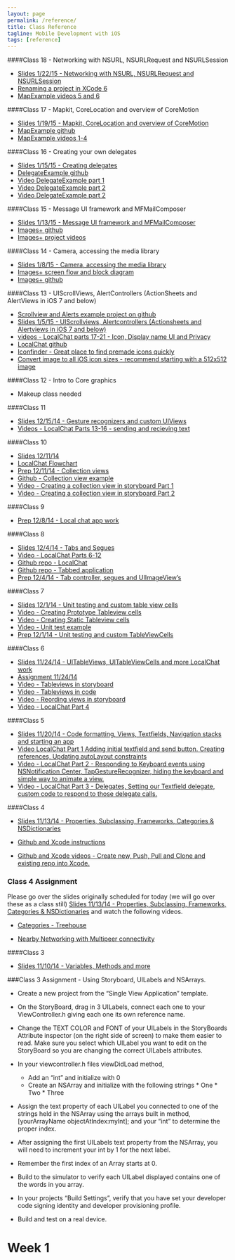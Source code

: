 ```yaml
---
layout: page
permalink: /reference/
title: Class Reference
tagline: Mobile Development with iOS
tags: [reference]
---
```

####Class 18 - Networking with NSURL, NSURLRequest and NSURLSession
* [Slides 1/22/15 - Networking with NSURL, NSURLRequest and NSURLSession](https://docs.google.com/presentation/d/1xZQq5UZ0b_Vtzr1Qu17iM0-pYC8oftpYnf9qeTY5Phk/edit?usp=sharing)
* [Renaming a project in XCode 6](https://docs.google.com/presentation/d/12ZwkR3INOMYVghHTPtboMwEYaYaYfOfq04s4jveiiXY/edit?usp=sharing)
* [MapExample videos 5 and 6](https://drive.google.com/folderview?id=0B1jxDrjd4WIaMTFFeDFELWRJUms&usp=sharing)

####Class 17 - Mapkit, CoreLocation and overview of CoreMotion
* [Slides 1/19/15 - Mapkit, CoreLocation and overview of CoreMotion](https://docs.google.com/presentation/d/1qFJEt1R49cNzJJLjud6d7Ghbw8O1FZZz0k-aogHTKj4/edit?usp=sharing)
* [MapExample github](https://github.com/portlandcodeschool/MapExample_iOS)
* [MapExample videos 1-4](https://drive.google.com/folderview?id=0B1jxDrjd4WIaMTFFeDFELWRJUms&usp=sharing)

####Class 16 - Creating your own delegates
* [Slides 1/15/15 - Creating delegates](https://docs.google.com/presentation/d/12rtvvIFq3qePViyVErbZoxcy-Uvb5hED_tqCsYnQgL0/edit?usp=sharing)
* [DelegateExample github](https://github.com/portlandcodeschool/DelegateExample_iOS)
* [Video DelegateExample part 1](https://drive.google.com/file/d/0B1jxDrjd4WIaM0twamtiR2RlMFU/view?usp=sharing)
* [Video DelegateExample part 2](https://drive.google.com/file/d/0B1jxDrjd4WIaM01IMjNnTXZrVk0/view?usp=sharing)
* [Video DelegateExample part 2](https://drive.google.com/file/d/0B1jxDrjd4WIaNFlTUU9Eakd1ckU/view?usp=sharing)

####Class 15 - Message UI framework and MFMailComposer 
* [Slides 1/13/15 - Message UI framework and MFMailComposer](https://docs.google.com/presentation/d/1bRwV-naiuhZM6ANbhIN-DfggI-g6SICEtTIBkzJ2ta4/edit?usp=sharing)
* [Images+ github](https://github.com/portlandcodeschool/ImagePlus)
* [Images+ project videos](https://drive.google.com/folderview?id=0B1jxDrjd4WIaSUZTQm1mQ25tNVU&usp=sharing)

####Class 14 - Camera, accessing the media library
* [Slides 1/8/15 - Camera, accessing the media library](https://docs.google.com/presentation/d/1GQ-c94ighDwG4vuLBD2dX5t6Asrpqi3Fcswnxl6RumE/edit?usp=sharing)
* [Images+ screen flow and block diagram](https://docs.google.com/presentation/d/1_YxhHVY6jdrYbLNK9UU-BCZgLy9Rgb1sTpZOVOSKGs8/edit?usp=sharing)
* [Images+ github](https://github.com/portlandcodeschool/ImagePlus.git)

####Class 13 - UIScrollViews, AlertControllers (ActionSheets and AlertViews in iOS 7 and below)
* [Scrollview and Alerts example project on github](https://github.com/portlandcodeschool/ScrollviewAndAlerts)
* [Slides 1/5/15 - UIScrollviews, Alertcontrollers (Actionsheets and Alertviews in iOS 7 and below)](https://docs.google.com/presentation/d/1CTjnim4Hh1UsrjCzoUUALtbUcZ9onTk0tTPpGLzJ7Zw/edit?usp=sharing)
* [videos - LocalChat parts 17-21 - Icon, Display name UI and Privacy](https://drive.google.com/folderview?id=0B1jxDrjd4WIaMklKTndhc1phTVE&usp=sharing)
* [LocalChat github](https://github.com/portlandcodeschool/LocalChat)
* [Iconfinder - Great place to find premade icons quickly](https://www.iconfinder.com)
* [Convert image to all iOS icon sizes - recommend starting with a 512x512 image](http://makeappicon.com)


####Class 12 - Intro to Core graphics
* Makeup class needed


####Class 11
* [Slides 12/15/14 - Gesture recognizers and custom UIViews](https://docs.google.com/presentation/d/1Ya4E4KylREhoC7Y5C2so16ZULF0Jo1NQv0R1zp9S1Bo/edit?usp=sharing)
* [Videos - LocalChat Parts 13-16 - sending and recieving text](https://drive.google.com/folderview?id=0B1jxDrjd4WIaMklKTndhc1phTVE&usp=sharing)


####Class 10
* [Slides 12/11/14](https://docs.google.com/presentation/d/1PmnhUOtpWaReMoc6TZhLD53mOuevF0uIGGpPde0C6zg/edit?usp=sharing)
* [LocalChat Flowchart](https://drive.google.com/file/d/0B1jxDrjd4WIaX2p2TXBESHlJd2c/view?usp=sharing)
* [Prep 12/11/14 - Collection views](https://docs.google.com/presentation/d/14eBAObkQkM1R8_GCGHCoFDSdOk8h_nIHVJ2upcyun_Q/edit?usp=sharing)
* [Github - Collection view example](https://github.com/portlandcodeschool/CollectionViewStoryboard_iOS.git)
* [Video - Creating a collection view in storyboard Part 1](https://drive.google.com/file/d/0B1jxDrjd4WIaR3hVNnN0SHJfb00/view?usp=sharing)
* [Video - Creating a collection view in storyboard Part 2](https://drive.google.com/file/d/0B1jxDrjd4WIaYm5JdnEyN2FzSUk/view?usp=sharing)

####Class 9
* [Prep 12/8/14 - Local chat app work](https://docs.google.com/presentation/d/1bGYkDtTH0AR24LF3BbTU_RZckCk9jDv6lDt4Kc205nQ/edit?usp=sharing)

####Class 8
* [Slides 12/4/14 - Tabs and Segues](https://docs.google.com/presentation/d/11xaIE09gqhMAh89w4V7DZjlMukf9AL_CPrwGRictLeU/edit?usp=sharing)
* [Video - LocalChat Parts 6-12](https://drive.google.com/folderview?id=0B1jxDrjd4WIaMklKTndhc1phTVE&usp=sharing)
* [Github repo - LocalChat](https://github.com/portlandcodeschool/LocalChat.git)
* [Github repo - Tabbed application](https://github.com/portlandcodeschool/TabbedApplication_ios.git)
* [Prep 12/4/14 - Tab controller, segues and UIImageView’s](https://docs.google.com/presentation/d/1j7UO74iZBmS4cmgpTTU_cylkqcor9gtLNTKZaI3Q4kc/edit?usp=sharing)

####Class 7
* [Slides 12/1/14 - Unit testing and custom table view cells](https://docs.google.com/presentation/d/15AayvaGgGFiCDx4wjBjYkBkSKVEWy1mAryny25Rrnxs/edit?usp=sharing)
* [Video - Creating Prototype Tableview cells](https://drive.google.com/file/d/0B1jxDrjd4WIaald1UVlnakswYk0/view?usp=sharing)
* [Video - Creating Static Tableview cells](https://drive.google.com/file/d/0B1jxDrjd4WIaLVQxNm9EYlRqVzA/view?usp=sharing)
* [Video - Unit test example](https://drive.google.com/file/d/0B1jxDrjd4WIabjVEcmw0aW5OUTQ/view?usp=sharing)
* [Prep 12/1/14 - Unit testing and custom TableViewCells](https://docs.google.com/presentation/d/186-RjOPWLSo3OhnLs6XG3qEyWydA75wIwWXVE3fZ4zk/edit?usp=sharing)

####Class 6
* [Slides 11/24/14 - UITableViews, UITableViewCells and more LocalChat work](https://docs.google.com/presentation/d/1A6u-z-7rOaG73t7rLo0zzQX1dXzcCjpsJQv8ZGMDru0/edit?usp=sharing)
* [Assignment 11/24/14](https://docs.google.com/presentation/d/178qme-52aeg91azA8Kb4bzlKMFcXbwbU0vFVW-ft92A/edit?usp=sharing)
* [Video - Tableviews in storyboard](https://drive.google.com/file/d/0B1jxDrjd4WIaMnpkTTBIR1BQTnM/view?usp=sharing)
* [Video - Tableviews in code](https://drive.google.com/file/d/0B1jxDrjd4WIaTjRXNU1CUjl0dFE/view?usp=sharing)
* [Video - Reording views in storyboard](https://drive.google.com/file/d/0B1jxDrjd4WIaODItMjQ4dHJUWUE/view?usp=sharing)
* [Video - LocalChat Part 4](https://drive.google.com/file/d/0B1jxDrjd4WIabVlJRGx4cE4wRDQ/view?usp=sharing)

####Class 5
* [Slides 11/20/14 - Code formatting, Views, Textfields, Navigation stacks and starting an app](https://docs.google.com/presentation/d/1nKsy1zb9slQszgEhlv4RGzuX-ZkeJoo_4UJ_WwTIqdU/edit?usp=sharing)
* [Video LocalChat Part 1 Adding initial textfield and send button. Creating references, Updating autoLayout constraints](https://drive.google.com/folderview?id=0B1jxDrjd4WIaMklKTndhc1phTVE&usp=sharing)
* [Video - LocalChat Part 2 - Responding to Keyboard events using NSNotification Center, TapGestureRecognizer, hiding the keyboard and simple way to animate a view.](https://drive.google.com/folderview?id=0B1jxDrjd4WIaMklKTndhc1phTVE&usp=sharing)
* [Video - LocalChat Part 3 - Delegates, Setting our Textfield delegate, custom code to respond to those delegate calls.](https://drive.google.com/folderview?id=0B1jxDrjd4WIaMklKTndhc1phTVE&usp=sharing)


####Class 4
* [Slides 11/13/14 - Properties, Subclassing, Frameworks, Categories & NSDictionaries](https://docs.google.com/presentation/d/1NCnitdREfOq748VDD4rnCtVX8p2KuDpg7gB1K5yINfw/edit?usp=sharing)

* [Github and Xcode instructions](https://docs.google.com/presentation/d/1MK65mG0SV4JLt9PmfcZYO7tFz_2dQMgcughcQDggaFc/edit?usp=sharing)

* [Github and Xcode videos - Create new, Push, Pull and Clone and existing repo into Xcode.](https://drive.google.com/folderview?id=0B1jxDrjd4WIaWEJXTG43Y2N3Z3M&usp=sharing)


### Class 4 Assignment
Please go over the slides originally scheduled for today (we will go over these as a class still) [Slides 11/13/14 - Properties, Subclassing, Frameworks, Categories & NSDictionaries](https://docs.google.com/presentation/d/1NCnitdREfOq748VDD4rnCtVX8p2KuDpg7gB1K5yINfw/edit?usp=sharing) and watch the following videos.

* [Categories - Treehouse](http://teamtreehouse.com/library/ios-foundations/blocks-and-categories/categories)

* [Nearby Networking with Multipeer connectivity](https://developer.apple.com/videos/enterprise/#15)

####Class 3
* [Slides 11/10/14 - Variables, Methods and more](https://docs.google.com/presentation/d/1OECBtnPFaUFNtPXx55SBDhPsVGlKWU3VxNF5L52C8N4/edit#slide=id.g46d2eb907_15)

###Class 3 Assignment - Using Storyboard, UILabels and NSArrays.

* Create a new project from the “Single View Application” template.

* On the StoryBoard, drag in 3 UILabels, connect each one to your ViewController.h giving each one its own reference name.

* Change the TEXT COLOR and FONT of your UILabels in the StoryBoards Attribute inspector (on the right side of screen) to make them easier to read. Make sure you select which UILabel you want to edit on the StoryBoard so you are changing the correct UILabels attributes.

* In your viewcontroller.h files viewDidLoad method,

    * Add an “int” and initialize with 0
    * Create an NSArray and initialize with the following strings
		  * One
		  * Two
		  * Three

* Assign the text property of each UILabel you connected to one of the strings held in the NSArray using the arrays built in method, [yourArrayName objectAtIndex:myInt]; and your “int” to determine the proper index.

* After assigning the first UILabels text property from the NSArray, you will need to increment your int by 1 for the next label.

* Remember the first index of an Array starts at 0.

* Build to the simulator to verify each UILabel displayed contains one of the words in you array.

* In your projects “Build Settings”, verify that you have set your developer code signing identity and developer provisioning profile.

* Build and test on a real device.


# Week 1

